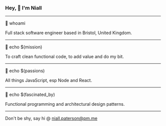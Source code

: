 ### Hey, 👋 I'm Niall

---

🥞 whoami

Full stack software engineer based in Bristol, United Kingdom. 

---

🚀 echo $(mission)

To craft clean functional code, to add value and do my bit.

---

🥰 echo $(passions)

All things JavaScript, esp Node and React.

---

🤯 echo $(fascinated_by)

Functional programming and architectural design patterns.

---

Don't be shy, say hi @ <niall.paterson@pm.me>
